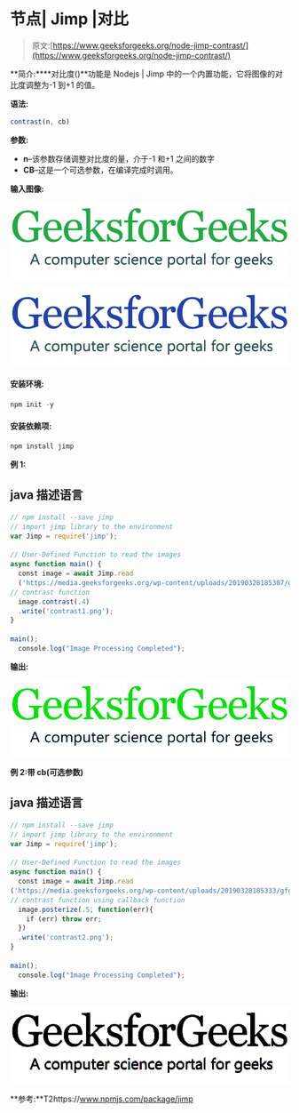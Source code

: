 # 节点| Jimp |对比

> 原文:[https://www.geeksforgeeks.org/node-jimp-contrast/](https://www.geeksforgeeks.org/node-jimp-contrast/)

**简介:****对比度()**功能是 Nodejs | Jimp 中的一个内置功能，它将图像的对比度调整为-1 到+1 的值。

**语法:**

```js
contrast(n, cb)
```

**参数:**

*   **n**–该参数存储调整对比度的量，介于-1 和+1 之间的数字
*   **CB**–这是一个可选参数，在编译完成时调用。

**输入图像:**

![](img/11d75a22300d1eaf21322ef1a88a13d0.png)

![](img/290a52d70280cfd5211f5083f062f10e.png)

#### 安装环境:

```js
npm init -y
```

#### 安装依赖项:

```js
npm install jimp
```

**例 1:**

## java 描述语言

```js
// npm install --save jimp
// import jimp library to the environment
var Jimp = require('jimp');

// User-Defined Function to read the images
async function main() {
  const image = await Jimp.read
  ('https://media.geeksforgeeks.org/wp-content/uploads/20190328185307/gfg28.png');
// contrast function
  image.contrast(.4)
  .write('contrast1.png');
}

main();
  console.log("Image Processing Completed");
```

**输出:**

![](img/87e534c0cba9e27699062d249137e97b.png)

**例 2:带 cb(可选参数)**

## java 描述语言

```js
// npm install --save jimp
// import jimp library to the environment
var Jimp = require('jimp');

// User-Defined Function to read the images
async function main() {
  const image = await Jimp.read
('https://media.geeksforgeeks.org/wp-content/uploads/20190328185333/gfg111.png');
// contrast function using callback function
  image.posterize(.5, function(err){
    if (err) throw err;
  })
  .write('contrast2.png');
}

main();
  console.log("Image Processing Completed");
```

**输出:**

![](img/1ff8ddf2ae1e76464926d68b89895f74.png)

**参考:**T2https://www.npmjs.com/package/jimp